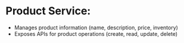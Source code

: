 <h1> Product Service: </h1>

* Manages product information (name, description, price, inventory)
* Exposes APIs for product operations (create, read, update, delete)
